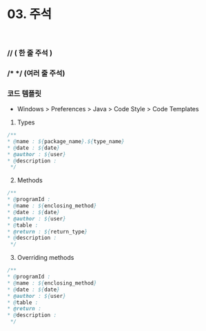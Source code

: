 # 03. 주석

<br/>

### // ( 한 줄 주석 )

### /* */ (여러 줄 주석)

### 코드 템플릿
* Windows > Preferences > Java > Code Style > Code Templates

1. Types
```JAVA
/**
* @name : ${package_name}.${type_name}
* @date : ${date}
* @author : ${user}
* @description :
 */
```

2. Methods
```JAVA
/**
* @programId :
* @name : ${enclosing_method}
* @date : ${date}
* @author : ${user}
* @table :
* @return : ${return_type}
* @description :
 */
```

3. Overriding methods
```JAVA
/**
* @programId :
* @name : ${enclosing_method}
* @date : ${date}
* @author : ${user}
* @table :
* @return :
* @description :
 */
```
